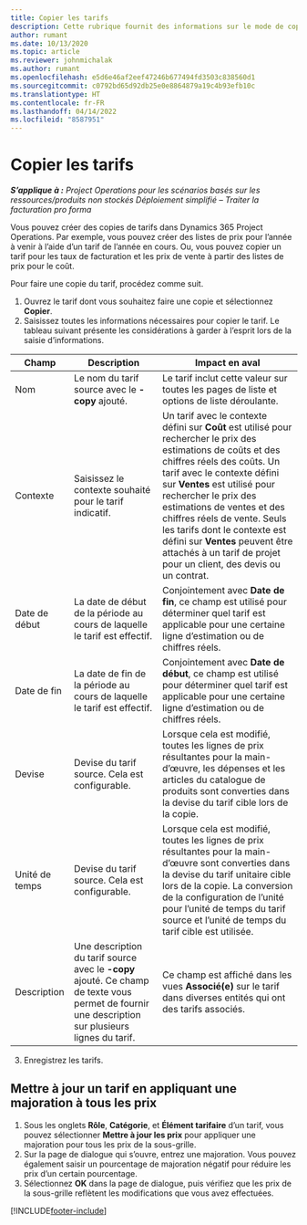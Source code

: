 ```yaml
---
title: Copier les tarifs
description: Cette rubrique fournit des informations sur le mode de copie des tarifs dans Project Operations.
author: rumant
ms.date: 10/13/2020
ms.topic: article
ms.reviewer: johnmichalak
ms.author: rumant
ms.openlocfilehash: e5d6e46af2eef47246b677494fd3503c838560d1
ms.sourcegitcommit: c0792bd65d92db25e0e8864879a19c4b93efb10c
ms.translationtype: HT
ms.contentlocale: fr-FR
ms.lasthandoff: 04/14/2022
ms.locfileid: "8587951"
---
```

# <a name="copy-price-lists"></a>Copier les tarifs

_**S’applique à :** Project Operations pour les scénarios basés sur les ressources/produits non stockés Déploiement simplifié – Traiter la facturation pro forma_

Vous pouvez créer des copies de tarifs dans Dynamics 365 Project Operations. Par exemple, vous pouvez créer des listes de prix pour l’année à venir à l’aide d’un tarif de l’année en cours.  Ou, vous pouvez copier un tarif pour les taux de facturation et les prix de vente à partir des listes de prix pour le coût. 

Pour faire une copie du tarif, procédez comme suit.

1. Ouvrez le tarif dont vous souhaitez faire une copie et sélectionnez **Copier**.
2. Saisissez toutes les informations nécessaires pour copier le tarif. Le tableau suivant présente les considérations à garder à l’esprit lors de la saisie d’informations.

| Champ | Description | Impact en aval |
| --- | --- | --- |
| Nom | Le nom du tarif source avec le **-copy** ajouté. | Le tarif inclut cette valeur sur toutes les pages de liste et options de liste déroulante. |
| Contexte | Saisissez le contexte souhaité pour le tarif indicatif. | Un tarif avec le contexte défini sur **Coût** est utilisé pour rechercher le prix des estimations de coûts et des chiffres réels des coûts. Un tarif avec le contexte défini sur **Ventes** est utilisé pour rechercher le prix des estimations de ventes et des chiffres réels de vente. Seuls les tarifs dont le contexte est défini sur **Ventes** peuvent être attachés à un tarif de projet pour un client, des devis ou un contrat. |
| Date de début | La date de début de la période au cours de laquelle le tarif est effectif. | Conjointement avec **Date de fin**, ce champ est utilisé pour déterminer quel tarif est applicable pour une certaine ligne d’estimation ou de chiffres réels. |
| Date de fin | La date de fin de la période au cours de laquelle le tarif est effectif. | Conjointement avec **Date de début**, ce champ est utilisé pour déterminer quel tarif est applicable pour une certaine ligne d’estimation ou de chiffres réels. |
| Devise | Devise du tarif source. Cela est configurable. | Lorsque cela est modifié, toutes les lignes de prix résultantes pour la main-d’œuvre, les dépenses et les articles du catalogue de produits sont converties dans la devise du tarif cible lors de la copie. |
| Unité de temps | Devise du tarif source. Cela est configurable. | Lorsque cela est modifié, toutes les lignes de prix résultantes pour la main-d’œuvre sont converties dans la devise du tarif unitaire cible lors de la copie. La conversion de la configuration de l’unité pour l’unité de temps du tarif source et l’unité de temps du tarif cible est utilisée. |
| Description | Une description du tarif source avec le **-copy** ajouté. Ce champ de texte vous permet de fournir une description sur plusieurs lignes du tarif. | Ce champ est affiché dans les vues **Associé(e)** sur le tarif dans diverses entités qui ont des tarifs associés. |

3. Enregistrez les tarifs. 

## <a name="update-a-price-list-by-applying-a-mark-up-to-all-the-prices"></a>Mettre à jour un tarif en appliquant une majoration à tous les prix

1. Sous les onglets **Rôle**, **Catégorie**, et **Élément tarifaire** d’un tarif, vous pouvez sélectionner **Mettre à jour les prix** pour appliquer une majoration pour tous les prix de la sous-grille. 
2. Sur la page de dialogue qui s’ouvre, entrez une majoration. Vous pouvez également saisir un pourcentage de majoration négatif pour réduire les prix d’un certain pourcentage. 
3. Sélectionnez **OK** dans la page de dialogue, puis vérifiez que les prix de la sous-grille reflètent les modifications que vous avez effectuées.


[!INCLUDE[footer-include](../includes/footer-banner.md)]